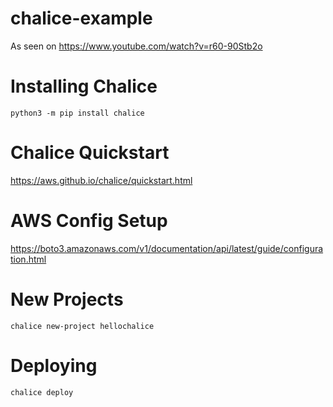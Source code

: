 # chalice-example
As seen on https://www.youtube.com/watch?v=r60-90Stb2o

# Installing Chalice
```shell
python3 -m pip install chalice
```

# Chalice Quickstart
https://aws.github.io/chalice/quickstart.html

# AWS Config Setup
https://boto3.amazonaws.com/v1/documentation/api/latest/guide/configuration.html

# New Projects
```shell
chalice new-project hellochalice
```

# Deploying
``` shell
chalice deploy
```
